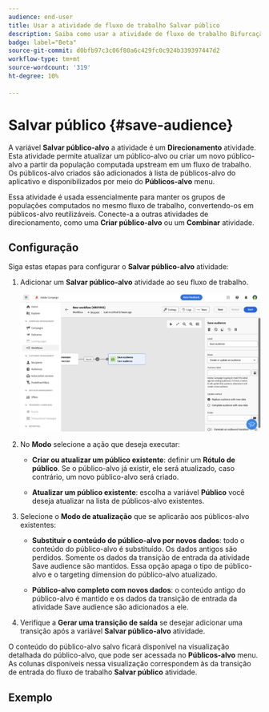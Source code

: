 ```yaml
---
audience: end-user
title: Usar a atividade de fluxo de trabalho Salvar público
description: Saiba como usar a atividade de fluxo de trabalho Bifurcação
badge: label="Beta"
source-git-commit: d0bfb97c3c06f80a6c429fc0c924b339397447d2
workflow-type: tm+mt
source-wordcount: '319'
ht-degree: 10%

---
```



# Salvar público {#save-audience}

<!--
>[!CONTEXTUALHELP]
>id="acw_orchestration_saveaudience_activity"
>title="Save an audience"
>abstract="Use this activity to save the workflow audience."
-->

A variável **Salvar público-alvo** a atividade é um **Direcionamento** atividade. Esta atividade permite atualizar um público-alvo ou criar um novo público-alvo a partir da população computada upstream em um fluxo de trabalho. Os públicos-alvo criados são adicionados à lista de públicos-alvo do aplicativo e disponibilizados por meio do **Públicos-alvo** menu.

Essa atividade é usada essencialmente para manter os grupos de populações computados no mesmo fluxo de trabalho, convertendo-os em públicos-alvo reutilizáveis. Conecte-a a outras atividades de direcionamento, como uma **Criar público-alvo** ou um **Combinar** atividade.

## Configuração

Siga estas etapas para configurar o **Salvar público-alvo** atividade:

1. Adicionar um **Salvar público-alvo** atividade ao seu fluxo de trabalho.

   ![](../assets/workflow-save-audience.png)

1. No **Modo** selecione a ação que deseja executar:

   * **Criar ou atualizar um público existente**: definir um **Rótulo de público**. Se o público-alvo já existir, ele será atualizado, caso contrário, um novo público-alvo será criado.

   * **Atualizar um público existente**: escolha a variável **Público** você deseja atualizar na lista de públicos-alvo existentes.

1. Selecione o **Modo de atualização** que se aplicarão aos públicos-alvo existentes:

   * **Substituir o conteúdo do público-alvo por novos dados**: todo o conteúdo do público-alvo é substituído. Os dados antigos são perdidos. Somente os dados da transição de entrada da atividade Save audience são mantidos. Essa opção apaga o tipo de público-alvo e o targeting dimension do público-alvo atualizado.

   * **Público-alvo completo com novos dados**: o conteúdo antigo do público-alvo é mantido e os dados da transição de entrada da atividade Save audience são adicionados a ele.

1. Verifique a **Gerar uma transição de saída** se desejar adicionar uma transição após a variável **Salvar público-alvo** atividade.

O conteúdo do público-alvo salvo ficará disponível na visualização detalhada do público-alvo, que pode ser acessada no **Públicos-alvo** menu. As colunas disponíveis nessa visualização correspondem às da transição de entrada do fluxo de trabalho **Salvar público** atividade.


## Exemplo


